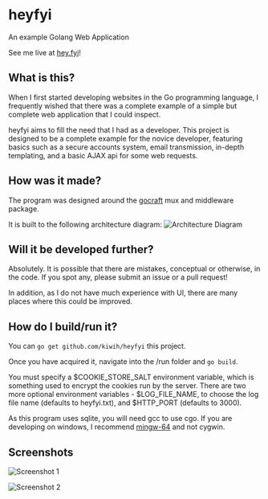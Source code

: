 # heyfyi
An example Golang Web Application

See me live at [hey.fyi](http://hey.fyi)!

## What is this?
When I first started developing websites in the Go programming language, I frequently wished that there was a complete example of a simple but complete web application that I could inspect.

heyfyi aims to fill the need that I had as a developer. This project is designed to be a complete example for the novice developer, featuring basics such as a secure accounts system, email transmission, in-depth templating, and a basic AJAX api for some web requests.

## How was it made?
The program was designed around the [gocraft](http://github.com/gocraft/web) mux and middleware package. 

It is built to the following architecture diagram:
![Architecture Diagram](https://github.com/kiwih/heyfyi/raw/master/run/files/HeyFyi_Architecture.png)

## Will it be developed further?
Absolutely. It is possible that there are mistakes, conceptual or otherwise, in the code. If you spot any, please submit an issue or a pull request!

In addition, as I do not have much experience with UI, there are many places where this could be improved.

## How do I build/run it?
You can `go get github.com/kiwih/heyfyi` this project. 

Once you have acquired it, navigate into the /run folder and `go build`.

You must specify a $COOKIE_STORE_SALT environment variable, which is something used to encrypt the cookies run by the server. There are two more optional environment variables - $LOG_FILE_NAME, to choose the log file name (defaults to heyfyi.txt), and $HTTP_PORT (defaults to 3000). 

As this program uses sqlite, you will need gcc to use cgo. If you are developing on windows, I recommend [mingw-64](http://sourceforge.net/projects/mingw-w64/) and not cygwin.

## Screenshots

![Screenshot 1](https://github.com/kiwih/heyfyi/raw/master/run/files/screen1.png)

![Screenshot 2](https://github.com/kiwih/heyfyi/raw/master/run/files/screen2.png)